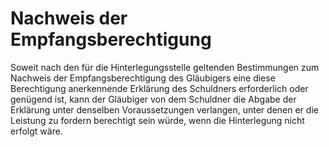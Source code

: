 # Nachweis der Empfangsberechtigung

Soweit nach den für die Hinterlegungsstelle geltenden Bestimmungen zum Nachweis der Empfangsberechtigung des Gläubigers eine diese Berechtigung anerkennende Erklärung des Schuldners erforderlich oder genügend ist, kann der Gläubiger von dem Schuldner die Abgabe der Erklärung unter denselben Voraussetzungen verlangen, unter denen er die Leistung zu fordern berechtigt sein würde, wenn die Hinterlegung nicht erfolgt wäre.